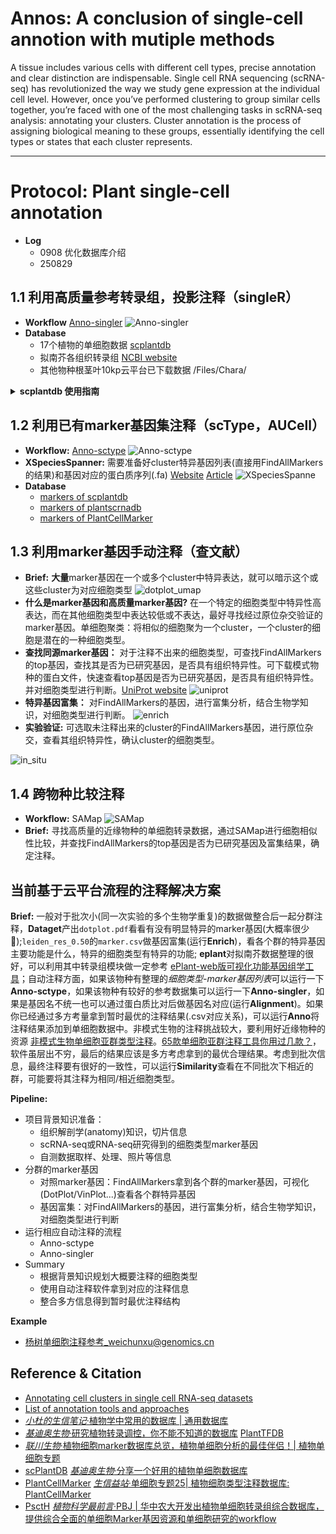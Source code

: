 # Annos: A conclusion of single-cell annotion with mutiple methods
A tissue includes various cells with different cell types, precise annotation and clear distinction are indispensable. Single cell RNA sequencing (scRNA-seq) has revolutionized the way we study gene expression at the individual cell level. However, once you’ve performed clustering to group similar cells together, you’re faced with one of the most challenging tasks in scRNA-seq analysis: annotating your clusters. Cluster annotation is the process of assigning biological meaning to these groups, essentially identifying the cell types or states that each cluster represents.

---
# Protocol: Plant single-cell annotation
- **Log**
  - 0908 优化数据库介绍
  - 250829

## 1.1 利用高质量参考转录组，投影注释（singleR）
- **Workflow** [Anno-singler](https://github.com/ydgenomics/Annos/tree/main/Anno-singler)
![Anno-singler](./PNG/Anno-singler.png)
- **Database**
  - 17个植物的单细胞数据 [scplantdb](https://biobigdata.nju.edu.cn/scplantdb/home)
  - 拟南芥各组织转录组 [NCBI website](https://www.ncbi.nlm.nih.gov/geo/query/acc.cgi?acc=GSE226097)
  - 其他物种根茎叶10kp云平台已下载数据 /Files/Chara/

<details>
<summary><strong>scplantdb 使用指南</strong></summary>

scplantdb 是一个资源丰富的植物单细胞数据库，包含：Marker基因数据；已发表数据的复现版本并提供便捷的数据下载等。查看详细文章，请 [click](https://drive.google.com/file/d/17ftoSQFZv8ZPxMHvHveFZlRyoT33VgNk/view?usp=drive_link)。文章解读[click1](https://mp.weixin.qq.com/s/i6x60pc3kJyJj1TIZc8tZg)，数据库使用[clik](https://mp.weixin.qq.com/s/FsU2RjM9qXk0eRghnNJ0Dg)
- **Browser**
  1. 下载h5ad/rds
- **Marker**
  1. 下载物种特异marker列表
  2. 下载参考基因组数据
- **Tools**
  1. Blast：一个快速方便的基因比对
  2. Cell type comporator: 快速比较两个细胞群并给出差异基因
  3. Cell type Predictor: 基于输入的基因预测细胞类型

</details>

## 1.2 利用已有marker基因集注释（scType，AUCell）
- **Workflow:** [Anno-sctype](https://github.com/ydgenomics/Annos/tree/main/Anno-sctype)
![Anno-sctype](./PNG/Anno-sctype.png)
- **XSpeciesSpanner:** 需要准备好cluster特异基因列表(直接用FindAllMarkers的结果)和基因对应的蛋白质序列(.fa) [Website](https://shoot.plantcellatlas.com/#/annotate) [Article](https://www.cell.com/cell/fulltext/S0092-8674(25)00858-X)
![XSpeciesSpanne](./PNG/XSpeciesSpanne.png)
- **Database**
  - [markers of scplantdb](https://biobigdata.nju.edu.cn/scplantdb/marker)
  - [markers of plantscrnadb](http://ibi.zju.edu.cn/plantscrnadb/#/)
  - [markers of PlantCellMarker](https://www.tobaccodb.org/pcmdb/homePage)

## 1.3 利用marker基因手动注释（查文献）
- **Brief:** **大量**marker基因在一个或多个cluster中特异表达，就可以暗示这个或这些cluster为对应细胞类型
![dotplot_umap](./PNG/dotplot_umap.png)
- **什么是marker基因和高质量marker基因?** 在一个特定的细胞类型中特异性高表达，而在其他细胞类型中表达较低或不表达，最好寻找经过原位杂交验证的marker基因。单细胞聚类：将相似的细胞聚为一个cluster，一个cluster的细胞是潜在的一种细胞类型。
- **查找同源marker基因：** 对于注释不出来的细胞类型，可查找FindAllMarkers的top基因，查找其是否为已研究基因，是否具有组织特异性。可下载模式物种的蛋白文件，快速查看top基因是否为已研究基因，是否具有组织特异性。并对细胞类型进行判断。[UniProt website](https://www.uniprot.org/)
![uniprot](./PNG/uniprot.png)
- **特异基因富集：** 对FindAllMarkers的基因，进行富集分析，结合生物学知识，对细胞类型进行判断。
![enrich](./PNG/enrich.png)
- **实验验证:** 可选取未注释出来的cluster的FindAllMarkers基因，进行原位杂交，查看其组织特异性，确认cluster的细胞类型。

![in_situ](./PNG/in_situ.png)

## 1.4 跨物种比较注释
- **Workflow:** SAMap
![SAMap](./PNG/SAMap.png)
- **Brief:** 寻找高质量的近缘物种的单细胞转录数据，通过SAMap进行细胞相似性比较，并查找FindAllMarkers的top基因是否为已研究基因及富集结果，确定注释。

## 当前基于云平台流程的注释解决方案
**Brief:** 一般对于批次小(同一次实验的多个生物学重复)的数据做整合后一起分群注释，**Dataget**产出`dotplot.pdf`看看有没有明显特异的marker基因(大概率很少🐶);`leiden_res_0.50`的`marker.csv`做基因富集(运行**Enrich**)，看各个群的特异基因主要功能是什么，特异的细胞类型有特异的功能; **eplant**对拟南芥数据整理的很好，可以利用其中转录组模块做一定参考 [ePlant-web版可视化功能基因组学工具](https://mp.weixin.qq.com/s/DHLZQWFRniOrlf935MOuqA)；自动注释方面，如果该物种有整理的*细胞类型-marker基因列表*可以运行一下**Anno-sctype**，如果该物种有较好的参考数据集可以运行一下**Anno-singler**，如果是基因名不统一也可以通过蛋白质比对后做基因名对应(运行**Alignment**)。如果你已经通过多方考量拿到暂时最优的注释结果(.csv对应关系)，可以运行**Anno**将注释结果添加到单细胞数据中。非模式生物的注释挑战较大，要利用好近缘物种的资源 [非模式生物单细胞亚群类型注释](https://mp.weixin.qq.com/s/7ga9awAM8jlfia7B8b_2Sw)。[65款单细胞亚群注释工具你用过几款？](https://mp.weixin.qq.com/s/gy9UbSID733BhDPSnjk_jA)，软件虽层出不穷，最后的结果应该是多方考虑拿到的最优合理结果。考虑到批次信息，最终注释要有很好的一致性，可以运行**Similarity**查看在不同批次下相近的群，可能要将其注释为相同/相近细胞类型。

**Pipeline:**
  - 项目背景知识准备：
    - 组织解剖学(anatomy)知识，切片信息
    - scRNA-seq或RNA-seq研究得到的细胞类型marker基因
    - 自测数据取样、处理、照片等信息
  - 分群的marker基因
    - 对照marker基因：FindAllMarkers拿到各个群的marker基因，可视化(DotPlot/VinPlot...)查看各个群特异基因
    - 基因富集：对FindAllMarkers的基因，进行富集分析，结合生物学知识，对细胞类型进行判断
  - 运行相应自动注释的流程
    - Anno-sctype
    - Anno-singler
  - Summary
    - 根据背景知识规划大概要注释的细胞类型
    - 使用自动注释软件拿到对应的注释信息
    - 整合多方信息得到暂时最优注释结构

**Example**
  - [杨树单细胞注释参考_weichunxu@genomics.cn](https://github.com/ydgenomics/Annos/blob/main/DATA/weichunxu%40genomics.cn.docx)

## Reference & Citation
 - [Annotating cell clusters in single cell RNA-seq datasets](https://pluto.bio/resources/Learning%20Series/annotating-clusters-in-scrnaseq)
 - [List of annotation tools and approaches](https://airtable.com/appMd0h4vP7gzQaeK/shrgmvY3ZvswENjkJ/tblgv3JRYlbD34DYD)
 - [*小杜的生信笔记*·植物学中常用的数据库 | 通用数据库](https://mp.weixin.qq.com/s/eWRKpZbVN8iY1qmu5mue2g)
 - [*基迪奥生物*·研究植物转录调控，你不能不知道的数据库](https://mp.weixin.qq.com/s/yee680uNUmQQUOXISr479A) [PlantTFDB](http://planttfdb.cbi.pku.edu.cn/)
 - [*联川生物*·植物细胞marker数据库总览，植物单细胞分析的最佳伴侣！| 植物单细胞专题](https://mp.weixin.qq.com/s/CXGkNuBDQin5MrPWMgt8ng)
 - [scPlantDB](https://biobigdata.nju.edu.cn/scplantdb/home) [*基迪奥生物*·分享一个好用的植物单细胞数据库](https://mp.weixin.qq.com/s/1dTCDc5U3dvCy15GfLRY4A)
 - [PlantCellMarker](https://www.tobaccodb.org/pcmdb/homePage) [*生信益站*·单细胞专题25| 植物细胞类型注释数据库: PlantCellMarker](https://mp.weixin.qq.com/s/Y1AyXa8jkQBV4yWo_HihTw)
 - [PsctH](http://jinlab.hzau.edu.cn/PsctH/) [*植物科学最前言*·PBJ | 华中农大开发出植物单细胞转录组综合数据库，提供综合全面的单细胞Marker基因资源和单细胞研究的workflow](https://mp.weixin.qq.com/s/5dMORWQeX4eTFgH0e1YkTg)